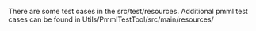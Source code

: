 There are some test cases in the src/test/resources.  Additional pmml test cases can be found 
in Utils/PmmlTestTool/src/main/resources/

